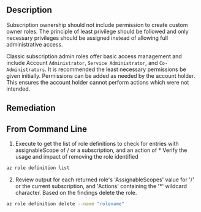 ## Description

Subscription ownership should not include permission to create custom owner roles. The principle of least privilege should be followed and only necessary privileges should be assigned instead of allowing full administrative access.

Classic subscription admin roles offer basic access management and include Account `Administrator`, `Service Administrator`, and `Co-Administrators`. It is recommended the least necessary permissions be given initially. Permissions can be added as needed by the account holder. This ensures the account holder cannot perform actions which were not intended.

## Remediation

## From Command Line

1. Execute to get the list of role definitions to check for entries with assignableScope of / or a subscription, and an action of * Verify the usage and impact of removing the role identified

```bash
az role definition list
```

2. Review output for each returned role's 'AssignableScopes' value for '/' or the current subscription, and 'Actions' containing the '*' wildcard character. Based on the findings delete the role.

```bash
az role definition delete --name "rolename"
```
